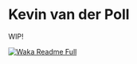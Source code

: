 # Kevin van der Poll

WIP!

[![Waka Readme Full](https://github.com/kaypon/kaypon/actions/workflows/update_readme.yml/badge.svg)](https://github.com/kaypon/kaypon/actions/workflows/update_readme.yml)


<!--START_SECTION:waka-->
<!--END_SECTION:waka-->
